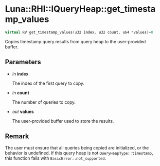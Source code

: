 # Luna::RHI::IQueryHeap::get_timestamp_values

```c++
virtual RV get_timestamp_values(u32 index, u32 count, u64 *values)=0
```

Copies timestamp query results from query heap to the user-provided buffer. 



## Parameters
* *in* **index**

    The index of the first query to copy. 

* *in* **count**

    The number of queries to copy. 

* *out* **values**

    The user-provided buffer used to store the results. 

## Remark
The user must ensure that all queries being copied are initialized, or the behavior is undefined. If this query heap is not `QueryHeapType::timestamp`, this function fails with `BasicError::not_supported`. 

